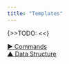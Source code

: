 ```yaml
---
title: "Templates"
---
```



{>>TODO:  <<} 

[&#9654; Commands](commands.html)<br/>[&#9650; Data Structure](data-structure.html)

